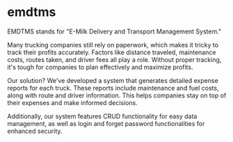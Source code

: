 # emdtms
EMDTMS stands for "E-Milk Delivery and Transport Management System."

Many trucking companies still rely on paperwork, which makes it tricky to track their profits accurately. Factors like distance traveled, maintenance costs, routes taken, and driver fees all play a role. Without proper tracking, it's tough for companies to plan effectively and maximize profits.

Our solution? We've developed a system that generates detailed expense reports for each truck. These reports include maintenance and fuel costs, along with route and driver information. This helps companies stay on top of their expenses and make informed decisions.

Additionally, our system features CRUD functionality for easy data management, as well as login and forget password functionalities for enhanced security.
